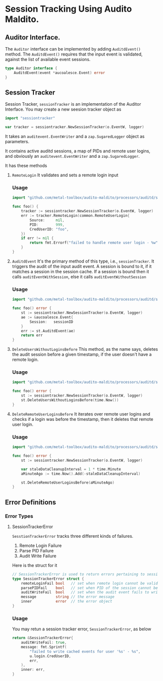 # Session Tracking Using Audito Maldito.

## Auditor Interface.
The `Auditor` interface can be implemented by adding `AuditdEvent()` method.
The `AuditdEvent()` requires that the input event is validated,
against the list of available event sessions.

```go
type Auditor interface {
	AuditdEvent(event *aucoalesce.Event) error
}
```

## Session Tracker
Session Tracker, `sessionTracker` is an implementation of the Auditor Interface.
You may create a new seesion tracker object as
```go
import "sessiontracker"

var tracker = sessiontracker.NewSessionTracker(o.EventW, logger)
```
It takes an `auditevent.EventWriter` and a `zap.SugaredLogger` object as parameters.

It contains active auditd sessions, a map of PIDs and remote user logins, and obviously an `auditevent.EventWriter` and a `zap.SugaredLogger`.

It has these methods
1. `RemoteLogin`
    It validates and sets a remote login input

    ### Usage
    ```go
    import "github.com/metal-toolbox/audito-maldito/processors/auditd/sessiontracker"

    func foo() {
        tracker := sessiontracker.NewSessionTracker(o.EventW, logger)
        err := tracker.RemoteLogin(common.RemoteUserLogin{
            Source:     nil,
            PID:        999,
            CredUserID: "foo",
        })
        if err != nil {
            return fmt.Errorf("failed to handle remote user login - %w", err)
        }
    }
    ```
2. `AuditdEvent`
    It's the primary method of this type, i.e., `sessionTracker`. It triggers the audit of the input audit event. A session is bound to it, if it matches a session in the session cache. If a session is bound then it calls `auditEventWithSession`, else it calls `auditEventWithoutSession`

    ### Usage
    ```go
    import "github.com/metal-toolbox/audito-maldito/processors/auditd/sessiontracker"
    
    func foo() error {
        st := sessiontracker.NewSessionTracker(o.EventW, logger)
        ae := &aucoalesce.Event{
            Session:   sessionID
        }
        err := st.AuditdEvent(ae)
        return err
    }
    ```
3. `DeleteUsersWithoutLoginsBefore`
    This method, as the name says, deletes the audit session before a given timestamp, if the user doesn't have a remote login.

    ### Usage
    ```go
    import "github.com/metal-toolbox/audito-maldito/processors/auditd/sessiontracker"
    
    func foo() error {
        st := sessiontracker.NewSessionTracker(o.EventW, logger)
        st.DeleteUsersWithoutLoginsBefore(time.Now())
    }
    ```
4. `DeleteRemoteUserLoginsBefore`
    It iterates over remote user logins and checks if a login was before the timestamp, then it deletes that remote user login.

    ### Usage
    ```go
    import "github.com/metal-toolbox/audito-maldito/processors/auditd/sessiontracker"
    
    func foo() error {
        st := sessiontracker.NewSessionTracker(o.EventW, logger)

        var staleDataCleanupInterval = 1 * time.Minute
        aMinuteAgo := time.Now().Add(-staleDataCleanupInterval)

		st.DeleteRemoteUserLoginsBefore(aMinuteAgo)
    }
    ```


## Error Definitions
### Error Types
1. SessionTrackerError 

    `SesstionTrackerError` tracks three different kinds of failures.
    1. Remote Login Failure
    2. Parse PID Failure
    3. Audit Write Failure

    Here is the struct for it
    ```go
    // SessionTrackerError is used to return errors pertaining to session audits
    type SessionTrackerError struct {
        remoteLoginFail bool   // set when remote login cannot be validated
        parsePIDFail    bool   // set when PID of the session cannot be parsed
        auditWriteFail  bool   // set when the audit event fails to write to event writer
        message         string // the error message
        inner           error  // the error object
    }
    ```

    ### Usage
    You may retun a session tracker error, `SessionTrackerError`, as below
    ```go
    return &SessionTrackerError{
        auditWriteFail: true,
        message: fmt.Sprintf(
            "failed to write cached events for user '%s' - %s",
            u.login.CredUserID, 
            err,
        ),
        inner: err,
    }
    ```

